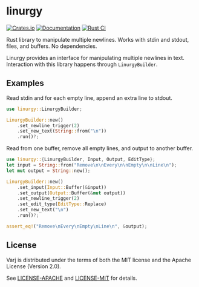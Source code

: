 # linurgy

[![Crates.io](https://img.shields.io/crates/v/linurgy.svg)](https://crates.io/crates/linurgy)
[![Documentation](https://docs.rs/linurgy/badge.svg)](https://docs.rs/linurgy/)
[![Rust CI](https://github.com/sonro/linurgy/actions/workflows/rust.yml/badge.svg)](https://github.com/sonro/linurgy/actions/workflows/rust.yml)

Rust library to manipulate multiple newlines. Works with stdin and stdout, files, and buffers. No dependencies.

Linurgy provides an interface for manipulating multiple newlines in text.
Interaction with this library happens through `LinurgyBuilder`.

## Examples

Read stdin and for each empty line, append an extra line to stdout.

```rust
use linurgy::LinurgyBuilder;

LinurgyBuilder::new()
    .set_newline_trigger(2)
    .set_new_text(String::from("\n"))
    .run()?;
```

Read from one buffer, remove all empty lines, and output to another buffer.

```rust
use linurgy::{LinurgyBuilder, Input, Output, EditType};
let input = String::from("Remove\n\nEvery\n\nEmpty\n\nLine\n");
let mut output = String::new();

LinurgyBuilder::new()
    .set_input(Input::Buffer(&input))
    .set_output(Output::Buffer(&mut output))
    .set_newline_trigger(2)
    .set_edit_type(EditType::Replace)
    .set_new_text("\n")
    .run()?;

assert_eq!("Remove\nEvery\nEmpty\nLine\n", &output);
```

## License

Varj is distributed under the terms of both the MIT license and the
Apache License (Version 2.0).

See [LICENSE-APACHE](LICENSE-APACHE) and [LICENSE-MIT](LICENSE-MIT) for details.
